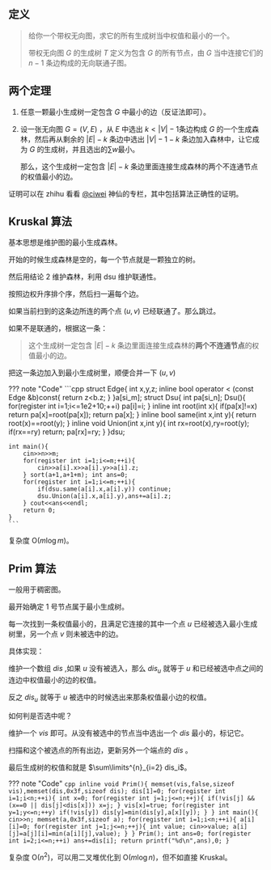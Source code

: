 ## 定义

> 给你一个带权无向图，求它的所有生成树当中权值和最小的一个。
>
> 带权无向图 $G$ 的生成树 $T$ 定义为包含 $G$ 的所有节点，由 $G$ 当中连接它们的 $n-1$ 条边构成的无向联通子图。

## 两个定理

1. 任意一颗最小生成树一定包含 $G$ 中最小的边（反证法即可）。 

2. 设一张无向图 $G=(V,E)$ ，从 $E$ 中选出 $k<|V|-1$条边构成 $G$ 的一个生成森林，然后再从剩余的 $|E|-k$ 条边中选出 $|V|-1-k$ 条边加入森林中，让它成为 $G$ 的生成树，并且选出的$\sum w$最小。

   那么，这个生成树一定包含 $|E|-k$ 条边里面连接生成森林的两个不连通节点的权值最小的边。

证明可以在 zhihu 看看 [@ciwei](https://www.zhihu.com/people/ciwei-78-83) 神仙的专栏，其中包括算法正确性的证明。

## Kruskal 算法

基本思想是维护图的最小生成森林。

开始的时候生成森林是空的，每一个节点就是一颗独立的树。

然后用结论 $2$ 维护森林，利用 dsu 维护联通性。

按照边权升序排个序，然后扫一遍每个边。

如果当前扫到的这条边所连的两个点 $(u,v)$ 已经联通了。那么跳过。

如果不是联通的，根据这一条：

>这个生成树一定包含 $|E|-k$ 条边里面连接生成森林的**两个不连通节点**的权值最小的边。

把这一条边加入到最小生成树里，顺便合并一下 $(u,v)$ 

??? note "Code"
    ```cpp
    struct Edge{ 
        int x,y,z;
        inline bool operator < (const Edge &b)const{ return z<b.z; }
    }a[si_m];
    struct Dsu{
        int pa[si_n];
        Dsu(){ for(register int i=1;i<=1e2+10;++i) pa[i]=i; }
        inline int root(int x){ if(pa[x]!=x) return pa[x]=root(pa[x]); return pa[x]; }
        inline bool same(int x,int y){ return root(x)==root(y); }
        inline void Union(int x,int y){ int rx=root(x),ry=root(y); if(rx==ry) return; pa[rx]=ry; }
    }dsu;
    
    int main(){
        cin>>n>>m;
        for(register int i=1;i<=m;++i){
            cin>>a[i].x>>a[i].y>>a[i].z;
        } sort(a+1,a+1+m); int ans=0;
        for(register int i=1;i<=m;++i){
            if(dsu.same(a[i].x,a[i].y)) continue;   
            dsu.Union(a[i].x,a[i].y),ans+=a[i].z;
        } cout<<ans<<endl;
        return 0;
    }
    ```

复杂度 $\text{O}(m \log m)$。

## Prim 算法

一般用于稠密图。

最开始确定 $1$ 号节点属于最小生成树。

每一次找到一条权值最小的，且满足它连接的其中一个点 $u$ 已经被选入最小生成树里，另一个点 $v$ 则未被选中的边。

具体实现：

维护一个数组 $dis$ ,如果 $u$ 没有被选入，那么 $dis_u$ 就等于 $u$ 和已经被选中点之间的连边中权值最小的边的权值。

反之 $dis_u$ 就等于 $u$ 被选中的时候选出来那条权值最小边的权值。

如何判是否选中呢？

维护一个 $vis$ 即可。从没有被选中的节点当中选出一个 $dis$ 最小的，标记它。

扫描和这个被选点的所有出边，更新另外一个端点的 $dis$ 。

最后生成树的权值和就是 $\sum\limits^{n}_{i=2} dis_i$。

??? note "Code"
    ```cpp
    inline void Prim(){
        memset(vis,false,sizeof vis),memset(dis,0x3f,sizeof dis);
        dis[1]=0;
        for(register int i=1;i<n;++i){
            int x=0;
            for(register int j=1;j<=n;++j){
                if(!vis[j] && (x==0 || dis[j]<dis[x])) x=j;
            } vis[x]=true;
            for(register int y=1;y<=n;++y) if(!vis[y]) dis[y]=min(dis[y],a[x][y]);
        }
    }
    int main(){
        cin>>n; memset(a,0x3f,sizeof a);
        for(register int i=1;i<n;++i){
            a[i][i]=0;
            for(register int j=1;j<=n;++j){
                int value; cin>>value;
                a[i][j]=a[j][i]=min(a[i][j],value);
            }
        } Prim(); int ans=0;
        for(register int i=2;i<=n;++i) ans+=dis[i];
        return printf("%d\n",ans),0;
    }
    ```

复杂度 $\text{O}(n^2)$，可以用二叉堆优化到 $\text{O}(m \log n)$，但不如直接 Kruskal。